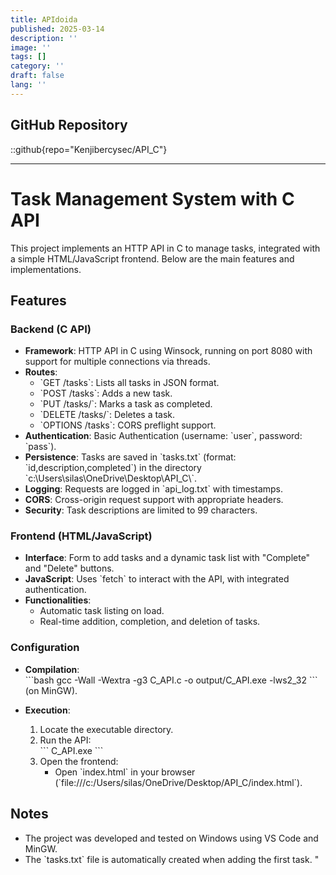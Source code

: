 ```yaml
---
title: APIdoida
published: 2025-03-14
description: ''
image: ''
tags: []
category: ''
draft: false 
lang: ''
---
```


## GitHub Repository 
::github{repo="Kenjibercysec/API_C"}

--- 

# Task Management System with C API

This project implements an HTTP API in C to manage tasks, integrated with a simple HTML/JavaScript frontend. Below are the main features and implementations.

## Features

### Backend (C API)
- **Framework**: HTTP API in C using Winsock, running on port 8080 with support for multiple connections via threads.
- **Routes**:
  - \`GET /tasks\`: Lists all tasks in JSON format.
  - \`POST /tasks\`: Adds a new task.
  - \`PUT /tasks/<id>\`: Marks a task as completed.
  - \`DELETE /tasks/<id>\`: Deletes a task.
  - \`OPTIONS /tasks\`: CORS preflight support.
- **Authentication**: Basic Authentication (username: \`user\`, password: \`pass\`).
- **Persistence**: Tasks are saved in \`tasks.txt\` (format: \`id,description,completed\`) in the directory \`c:\\Users\\silas\\OneDrive\\Desktop\\API_C\\\`.
- **Logging**: Requests are logged in \`api_log.txt\` with timestamps.
- **CORS**: Cross-origin request support with appropriate headers.
- **Security**: Task descriptions are limited to 99 characters.

### Frontend (HTML/JavaScript)
- **Interface**: Form to add tasks and a dynamic task list with \"Complete\" and \"Delete\" buttons.
- **JavaScript**: Uses \`fetch\` to interact with the API, with integrated authentication.
- **Functionalities**:
  - Automatic task listing on load.
  - Real-time addition, completion, and deletion of tasks.

### Configuration
- **Compilation**:  
  \`\`\`bash
  gcc -Wall -Wextra -g3 C_API.c -o output/C_API.exe -lws2_32
  \`\`\`
  (on MinGW).

- **Execution**:
  1. Locate the executable directory.
  2. Run the API:  
     \`\`\`
     C_API.exe
     \`\`\`
  3. Open the frontend:
     - Open \`index.html\` in your browser (\`file:///c:/Users/silas/OneDrive/Desktop/API_C/index.html\`).

## Notes
- The project was developed and tested on Windows using VS Code and MinGW.
- The \`tasks.txt\` file is automatically created when adding the first task.
"
